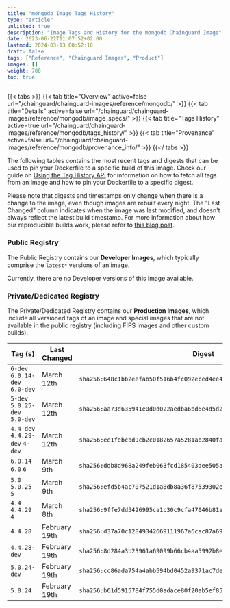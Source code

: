 ```yaml
---
title: "mongodb Image Tags History"
type: "article"
unlisted: true
description: "Image Tags and History for the mongodb Chainguard Image"
date: 2023-06-22T11:07:52+02:00
lastmod: 2024-03-13 00:52:18
draft: false
tags: ["Reference", "Chainguard Images", "Product"]
images: []
weight: 700
toc: true
---
```


{{< tabs >}}
{{< tab title="Overview" active=false url="/chainguard/chainguard-images/reference/mongodb/" >}}
{{< tab title="Details" active=false url="/chainguard/chainguard-images/reference/mongodb/image_specs/" >}}
{{< tab title="Tags History" active=true url="/chainguard/chainguard-images/reference/mongodb/tags_history/" >}}
{{< tab title="Provenance" active=false url="/chainguard/chainguard-images/reference/mongodb/provenance_info/" >}}
{{</ tabs >}}

The following tables contains the most recent tags and digests that can be used to pin your Dockerfile to a specific build of this image. Check our guide on [Using the Tag History API](/chainguard/chainguard-images/using-the-tag-history-api/) for information on how to fetch all tags from an image and how to pin your Dockerfile to a specific digest.

Please note that digests and timestamps only change when there is a change to the image, even though images are rebuilt every night. The "Last Changed" column indicates when the image was last modified, and doesn't always reflect the latest build timestamp. For more information about how our reproducible builds work, please refer to [this blog post](https://www.chainguard.dev/unchained/reproducing-chainguards-reproducible-image-builds).

### Public Registry
The Public Registry contains our **Developer Images**, which typically comprise the `latest*` versions of an image.

Currently, there are no Developer versions of this image available.

### Private/Dedicated Registry
The Private/Dedicated Registry contains our **Production Images**, which include all versioned tags of an image and special images that are not available in the public registry (including FIPS images and other custom builds).

| Tag (s)                         | Last Changed  | Digest                                                                    |
|---------------------------------|---------------|---------------------------------------------------------------------------|
|  `6-dev` `6.0.14-dev` `6.0-dev` | March 12th    | `sha256:648c1bb2eefab50f516b4fc092eced4ee46afc12d378a3fda8df76e75c4745ce` |
|  `5-dev` `5.0.25-dev` `5.0-dev` | March 12th    | `sha256:aa73d635941e0d0d022aedba6bd6e4d5d24bd8f52fbd530c80e7ad1468a411d3` |
|  `4.4-dev` `4.4.29-dev` `4-dev` | March 12th    | `sha256:ee1febcbd9cb2c0182657a5281ab2840fa69c7680cd579e9e4e60c2787a147ed` |
|  `6.0.14` `6.0` `6`             | March 9th     | `sha256:ddb8d968a249feb063fcd185403dee505ae945b0d471d6a8225f54268750ab06` |
|  `5.0` `5.0.25` `5`             | March 9th     | `sha256:efd5b4ac707521d1a8db8a36f87539302e3fcb7707c285e25c0e3c2de7ed5423` |
|  `4.4` `4.4.29` `4`             | March 8th     | `sha256:9ffe7dd5426995ca1c30c9cfa47046b81a93c4703d54ef798bcf19d62dacae38` |
|  `4.4.28`                       | February 19th | `sha256:d37a70c12849342669111967a6cac87a69c357d662cd56497142df02d3e8ad47` |
|  `4.4.28-dev`                   | February 19th | `sha256:8d284a3b23961a69099b66cb4aa5992b8efb2bf5d861acfaf6872f754af81ce3` |
|  `5.0.24-dev`                   | February 19th | `sha256:cc86ada754a4abb594bd0452a9371ac7de018aba661b4678b6b3841ffd6b3989` |
|  `5.0.24`                       | February 19th | `sha256:b61d5915784f755d0adace80f20ab5ef85c1cdfad472aff72131231d00cd27d2` |


